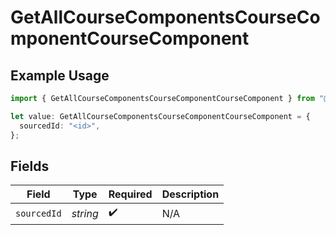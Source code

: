 # GetAllCourseComponentsCourseComponentCourseComponent

## Example Usage

```typescript
import { GetAllCourseComponentsCourseComponentCourseComponent } from "@superbuilders/oneroster/models/operations";

let value: GetAllCourseComponentsCourseComponentCourseComponent = {
  sourcedId: "<id>",
};
```

## Fields

| Field              | Type               | Required           | Description        |
| ------------------ | ------------------ | ------------------ | ------------------ |
| `sourcedId`        | *string*           | :heavy_check_mark: | N/A                |